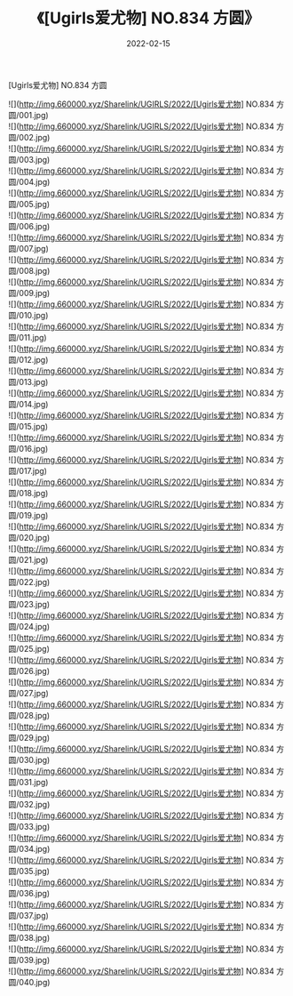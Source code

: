 ﻿---
layout: post
title:  《[Ugirls爱尤物] NO.834 方圆》
date:   2022-02-15
img: http://img.660000.xyz/Sharelink/UGIRLS/2022/[Ugirls爱尤物] NO.834 方圆/000.jpg
categories: [美女, 清纯, 唯美]
---

[Ugirls爱尤物] NO.834 方圆

 ![](http://img.660000.xyz/Sharelink/UGIRLS/2022/[Ugirls爱尤物] NO.834 方圆/001.jpg) <br>![](http://img.660000.xyz/Sharelink/UGIRLS/2022/[Ugirls爱尤物] NO.834 方圆/002.jpg) <br>![](http://img.660000.xyz/Sharelink/UGIRLS/2022/[Ugirls爱尤物] NO.834 方圆/003.jpg) <br>![](http://img.660000.xyz/Sharelink/UGIRLS/2022/[Ugirls爱尤物] NO.834 方圆/004.jpg) <br>![](http://img.660000.xyz/Sharelink/UGIRLS/2022/[Ugirls爱尤物] NO.834 方圆/005.jpg) <br>![](http://img.660000.xyz/Sharelink/UGIRLS/2022/[Ugirls爱尤物] NO.834 方圆/006.jpg) <br>![](http://img.660000.xyz/Sharelink/UGIRLS/2022/[Ugirls爱尤物] NO.834 方圆/007.jpg) <br>![](http://img.660000.xyz/Sharelink/UGIRLS/2022/[Ugirls爱尤物] NO.834 方圆/008.jpg) <br>![](http://img.660000.xyz/Sharelink/UGIRLS/2022/[Ugirls爱尤物] NO.834 方圆/009.jpg) <br>![](http://img.660000.xyz/Sharelink/UGIRLS/2022/[Ugirls爱尤物] NO.834 方圆/010.jpg) <br>![](http://img.660000.xyz/Sharelink/UGIRLS/2022/[Ugirls爱尤物] NO.834 方圆/011.jpg) <br>![](http://img.660000.xyz/Sharelink/UGIRLS/2022/[Ugirls爱尤物] NO.834 方圆/012.jpg) <br>![](http://img.660000.xyz/Sharelink/UGIRLS/2022/[Ugirls爱尤物] NO.834 方圆/013.jpg) <br>![](http://img.660000.xyz/Sharelink/UGIRLS/2022/[Ugirls爱尤物] NO.834 方圆/014.jpg) <br>![](http://img.660000.xyz/Sharelink/UGIRLS/2022/[Ugirls爱尤物] NO.834 方圆/015.jpg) <br>![](http://img.660000.xyz/Sharelink/UGIRLS/2022/[Ugirls爱尤物] NO.834 方圆/016.jpg) <br>![](http://img.660000.xyz/Sharelink/UGIRLS/2022/[Ugirls爱尤物] NO.834 方圆/017.jpg) <br>![](http://img.660000.xyz/Sharelink/UGIRLS/2022/[Ugirls爱尤物] NO.834 方圆/018.jpg) <br>![](http://img.660000.xyz/Sharelink/UGIRLS/2022/[Ugirls爱尤物] NO.834 方圆/019.jpg) <br>![](http://img.660000.xyz/Sharelink/UGIRLS/2022/[Ugirls爱尤物] NO.834 方圆/020.jpg) <br>![](http://img.660000.xyz/Sharelink/UGIRLS/2022/[Ugirls爱尤物] NO.834 方圆/021.jpg) <br>![](http://img.660000.xyz/Sharelink/UGIRLS/2022/[Ugirls爱尤物] NO.834 方圆/022.jpg) <br>![](http://img.660000.xyz/Sharelink/UGIRLS/2022/[Ugirls爱尤物] NO.834 方圆/023.jpg) <br>![](http://img.660000.xyz/Sharelink/UGIRLS/2022/[Ugirls爱尤物] NO.834 方圆/024.jpg) <br>![](http://img.660000.xyz/Sharelink/UGIRLS/2022/[Ugirls爱尤物] NO.834 方圆/025.jpg) <br>![](http://img.660000.xyz/Sharelink/UGIRLS/2022/[Ugirls爱尤物] NO.834 方圆/026.jpg) <br>![](http://img.660000.xyz/Sharelink/UGIRLS/2022/[Ugirls爱尤物] NO.834 方圆/027.jpg) <br>![](http://img.660000.xyz/Sharelink/UGIRLS/2022/[Ugirls爱尤物] NO.834 方圆/028.jpg) <br>![](http://img.660000.xyz/Sharelink/UGIRLS/2022/[Ugirls爱尤物] NO.834 方圆/029.jpg) <br>![](http://img.660000.xyz/Sharelink/UGIRLS/2022/[Ugirls爱尤物] NO.834 方圆/030.jpg) <br>![](http://img.660000.xyz/Sharelink/UGIRLS/2022/[Ugirls爱尤物] NO.834 方圆/031.jpg) <br>![](http://img.660000.xyz/Sharelink/UGIRLS/2022/[Ugirls爱尤物] NO.834 方圆/032.jpg) <br>![](http://img.660000.xyz/Sharelink/UGIRLS/2022/[Ugirls爱尤物] NO.834 方圆/033.jpg) <br>![](http://img.660000.xyz/Sharelink/UGIRLS/2022/[Ugirls爱尤物] NO.834 方圆/034.jpg) <br>![](http://img.660000.xyz/Sharelink/UGIRLS/2022/[Ugirls爱尤物] NO.834 方圆/035.jpg) <br>![](http://img.660000.xyz/Sharelink/UGIRLS/2022/[Ugirls爱尤物] NO.834 方圆/036.jpg) <br>![](http://img.660000.xyz/Sharelink/UGIRLS/2022/[Ugirls爱尤物] NO.834 方圆/037.jpg) <br>![](http://img.660000.xyz/Sharelink/UGIRLS/2022/[Ugirls爱尤物] NO.834 方圆/038.jpg) <br>![](http://img.660000.xyz/Sharelink/UGIRLS/2022/[Ugirls爱尤物] NO.834 方圆/039.jpg) <br>![](http://img.660000.xyz/Sharelink/UGIRLS/2022/[Ugirls爱尤物] NO.834 方圆/040.jpg) <br>
